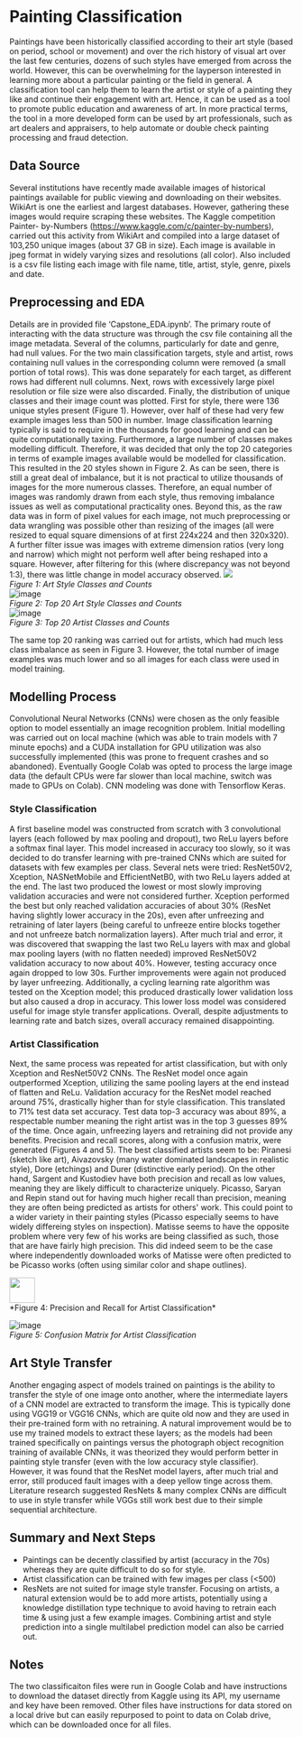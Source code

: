 # Painting Classification

Paintings have been historically classified according to their art style (based on period, school or movement) and over the rich history of visual art over the last few centuries, dozens of such styles have emerged from across the world. However, this can be overwhelming for the layperson interested in learning more about a particular painting or the field in general. A classification tool can help them to learn the artist or style of a painting they like and continue their engagement with art. Hence, it can be used as a tool to promote public education and awareness of art. In more practical terms, the tool in a more developed form can be used by art professionals, such as art dealers and appraisers, to help automate or double check painting processing and fraud detection. 

## Data Source
Several institutions have recently made available images of historical paintings available for public viewing and downloading on their websites. WikiArt is one the earliest and largest databases. However, gathering these images would require scraping these websites. The Kaggle competition Painter- by-Numbers (https://www.kaggle.com/c/painter-by-numbers), carried out this activity from WikiArt and compiled into a large dataset of 103,250 unique images (about 37 GB in size). Each image is available in jpeg format in widely varying sizes and resolutions (all color). Also included is a csv file listing each image with file name, title, artist, style, genre, pixels and date.  

## Preprocessing and EDA
Details are in provided file ‘Capstone_EDA.ipynb’. The primary route of interacting with the data structure was through the csv file containing all the image metadata. Several of the columns, particularly for date and genre, had null values. For the two main classification targets, style and artist, rows containing null values in the corresponding column were removed (a small portion of total rows). This was done separately for each target, as different rows had different null columns. 
Next, rows with excessively large pixel resolution or file size were also discarded. Finally, the distribution of unique classes and their image count was plotted. First for style, there were 136 unique styles present (Figure 1). However, over half of these had very few example images less than 500 in number. Image classification learning typically is said to require in the thousands for good learning and can be quite computationally taxing. Furthermore, a large number of classes makes modelling difficult. Therefore, it was decided that only the top 20 categories in terms of example images available would be modelled for classification. This resulted in the 20 styles shown in Figure 2. 
As can be seen, there is still a great deal of imbalance, but it is not practical to utilize thousands of images for the more numerous classes. Therefore, an equal number of images was randomly drawn from each style, thus removing imbalance issues as well as computational practicality ones. Beyond this, as the raw data was in form of pixel values for each image, not much preprocessing or data wrangling was possible other than resizing of the images (all were resized to equal square dimensions of at first 224x224 and then 320x320). A further filter issue was images with extreme dimension ratios (very long and narrow) which might not perform well after being reshaped into a square. However, after filtering for this (where discrepancy was not beyond 1:3), there was little change in model accuracy observed. 
![](https://user-images.githubusercontent.com/81581537/125824117-3115b9b2-dbf1-4ee4-8fa8-ffd4ea6ffbb9.png)<br>
*Figure 1: Art Style Classes and Counts*<br>
![image](https://user-images.githubusercontent.com/81581537/125825286-20bb9901-a523-4fdf-b3b3-27b8d9f34d6b.png)
<br>*Figure 2: Top 20 Art Style Classes and Counts*<br>
![image](https://user-images.githubusercontent.com/81581537/125825439-68618208-c7a6-4eac-ab59-d498cca0f995.png)
<br>*Figure 3: Top 20 Artist Classes and Counts*<br>

The same top 20 ranking was carried out for artists, which had much less class imbalance as seen in Figure 3. However, the total number of image examples was much lower and so all images for each class were used in model training. 

## Modelling Process
Convolutional Neural Networks (CNNs) were chosen as the only feasible option to model essentially an image recognition problem. Initial modelling was carried out on local machine (which was able to train models with 7 minute epochs) and a CUDA installation for GPU utilization was also successfully implemented (this was prone to frequent crashes and so abandoned). Eventually Google Colab was opted to process the large image data (the default CPUs were far slower than local machine, switch was made to GPUs on Colab). CNN modeling was done with Tensorflow Keras. 

### Style Classification
A first baseline model was constructed from scratch with 3 convolutional layers (each followed by max pooling and dropout), two ReLu layers before a softmax final layer. This model increased in accuracy too slowly, so it was decided to do transfer learning with pre-trained CNNs which are suited for datasets with few examples per class. Several nets were tried: ResNet50V2, Xception, NASNetMobile and EfficientNetB0, with two ReLu layers added at the end. The last two produced the lowest or most slowly improving validation accuracies and were not considered further. 
Xception performed the best but only reached validation accuracies of about 30% (ResNet having slightly lower accuracy in the 20s), even after unfreezing and retraining of later layers (being careful to unfreeze entire blocks together and not unfreeze batch normalization layers). After much trial and error, it was discovered that swapping the last two ReLu layers with max and global max pooling layers (with no flatten needed) improved ResNet50V2 validation accuracy to now about 40%. However, testing accuracy once again dropped to low 30s.
Further improvements were again not produced by layer unfreezing. Additionally, a cycling learning rate algorithm was tested on the Xception model; this produced drastically lower validation loss but also caused a drop in accuracy. This lower loss model was considered useful for image style transfer applications. Overall, despite adjustments to learning rate and batch sizes, overall accuracy remained disappointing.

### Artist Classification
Next, the same process was repeated for artist classification, but with only Xception and ResNet50V2 CNNs. The ResNet model once again outperformed Xception, utilizing the same pooling layers at the end instead of flatten and ReLu. Validation accuracy for the ResNet model reached around 75%, drastically higher than for style classification. This translated to 71% test data set accuracy. Test data top-3 accuracy was about 89%, a respectable number meaning the right artist was  in the top 3 guesses 89% of the time. Once again, unfreezing layers and retraining did not provide any benefits. 
Precision and recall scores, along with a confusion matrix, were generated (Figures 4 and 5).
The best classified artists seem to be: Piranesi (sketch like art), Aivazovsky (many water dominated landscapes in realistic style), Dore (etchings) and Durer (distinctive early period). On the other hand, Sargent and Kustodiev have both precision and recall as low values, meaning they are likely difficult to characterize uniquely. Picasso, Saryan and Repin stand out for having much higher recall than precision, meaning they are often being predicted as artists for others' work. This could point to a wider variety in their painting styles (Picasso especially seems to have widely differeing styles on inspection). Matisse seems to have the opposite problem where very few of his works are being classified as such, those that are have fairly high precision. This did indeed seem to be the case where independently downloaded works of Matisse were often predicted to be Picasso works (often using similar color and shape outlines).

<img src="https://user-images.githubusercontent.com/81581537/125826993-98b5ab26-d1b7-492f-890f-235b11ff17ed.png" width="45">
<br>*Figure 4: Precision and Recall for Artist Classification*<br>

![image](https://user-images.githubusercontent.com/81581537/125825640-44ad58bf-4b70-4a2e-a08a-5ebe351ef3bb.png)
<br>*Figure 5: Confusion Matrix for Artist Classification*<br>

## Art Style Transfer
Another engaging aspect of models trained on paintings is the ability to transfer the style of one image onto another, where the intermediate layers of a CNN model are extracted to transform the image. This is typically done using VGG19 or VGG16 CNNs, which are quite old now and they are used in their pre-trained form with no retraining. A natural improvement would be to use my trained models to extract these layers; as the models had been trained specifically on paintings versus the photograph object recognition training of available CNNs, it was theorized they would perform better in painting style transfer (even with the low accuracy style classifier). However, it was found that the ResNet model layers, after much trial and error, still produced fault images with a deep yellow tinge across them. Literature research suggested ResNets & many complex CNNs are difficult to use in style transfer while VGGs still work best due to their simple sequential architecture. 

## Summary and Next Steps
- Paintings can be decently classified by artist (accuracy in the 70s) whereas they are quite difficult to do so for style.
- Artist classification can be trained with few images per class (<500)
- ResNets are not suited for image style transfer. 
Focusing on artists, a natural extension would be to add more artists, potentially using a knowledge distillation type technique to avoid having to retrain each time & using just a few example images. Combining artist and style prediction into a single multilabel prediction model can also be carried out. 

## Notes
The two classificaiton files were run in Google Colab and have instructions to download the dataset directly from Kaggle using its API, my username and key have been removed. Other files have instructions for data stored on a local drive but can easily repurposed to point to data on Colab drive, which can be downloaded once for all files. 
